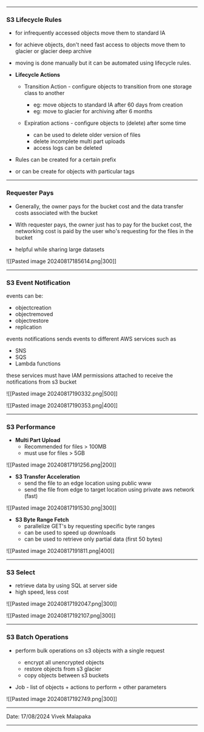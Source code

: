 - - -
### S3 Lifecycle Rules

- for infrequently accessed objects move them to standard IA
- for achieve objects, don't need fast access to objects move them to glacier or glacier deep archive

- moving is done manually but it can be automated using lifecycle rules. 

- **Lifecycle Actions**
	- Transition Action - configure objects to transition from one storage class to another
		- eg: move objects to standard IA after 60 days from creation
		- eg: move to glacier for archiving after 6 months

	- Expiration actions - configure objects to (delete) after some time 
		- can be used to delete older version of files
		- delete incomplete multi part uploads
		- access logs can be deleted 

- Rules can be created for a certain prefix
- or can be create for objects with particular tags

--- 
### Requester Pays

- Generally, the owner pays for the bucket cost and the data transfer costs associated with the bucket

- With requester pays, the owner just has to pay for the bucket cost, the networking cost is paid by the user who's requesting for the files in the bucket

- helpful while sharing large datasets 

![[Pasted image 20240817185614.png|300]]

---
### S3 Event Notification 

events can be: 
- objectcreation
- objectremoved
- objectrestore
- replication 

events notifications sends events to different AWS services such as
- SNS 
- SQS
- Lambda functions 

these services must have IAM permissions attached to receive the notifications from s3 bucket 

![[Pasted image 20240817190332.png|500]]

![[Pasted image 20240817190353.png|400]]

---
### S3 Performance

- **Multi Part Upload**
	- Recommended for files > 100MB
	- must use for files > 5GB

![[Pasted image 20240817191256.png|200]]

- **S3 Transfer Acceleration** 
	- send the file to an edge location using public www 
	- send the file from edge to target location using private aws network (fast)

![[Pasted image 20240817191530.png|300]]

- **S3 Byte Range Fetch**
	- parallelize GET's by requesting specific byte ranges
	- can be used to speed up downloads
	- can be used to retrieve only partial data (first 50 bytes)

![[Pasted image 20240817191811.png|400]]

---
### S3 Select 

- retrieve data by using SQL at server side
- high speed, less cost

![[Pasted image 20240817192047.png|300]]

![[Pasted image 20240817192107.png|300]]

---
### S3 Batch Operations

- perform bulk operations on s3 objects with a single request
	- encrypt all unencrypted objects
	- restore objects from s3 glacier
	- copy objects between s3 buckets

- Job - list of objects + actions to perform + other parameters 

![[Pasted image 20240817192749.png|300]]

---

Date: 17/08/2024
Vivek Malapaka

---
